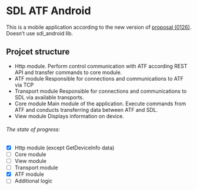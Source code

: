 # SDL ATF Android

This is a mobile application according to the new version of [proposal (0126)](https://github.com/LuxoftSDL/sdl_evolution/pull/11). Doesn’t use sdl_android lib.

## Projcet structure

* Http module.
Perform control communication with ATF according REST API and transfer commands to core module.
* ATF module
Responsible for connections and communications to ATF via TCP
* Transport module
Responsible for connections and communications to SDL via available transports.
* Core module
Main module of the application. Execute commands from ATF and conducts transferring data between ATF and SDL.
* View module
Displays information on device.

###### The state of progress:

- [X] Http module (except GetDeviceInfo data)
- [ ] Core module
- [ ] View module
- [ ] Transport module
- [X] ATF module
- [ ] Additional logic
